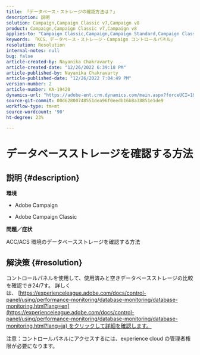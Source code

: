 ```yaml
---
title: 「データベース・ストレージの確認方法は？」
description: 説明
solution: Campaign,Campaign Classic v7,Campaign v8
product: Campaign,Campaign Classic v7,Campaign v8
applies-to: "Campaign Classic,Campaign,Campaign Standard,Campaign Classic v7,Campaign v8"
keywords: 「KCS、データベース・ストレージ・Campaign コントロールパネル」
resolution: Resolution
internal-notes: null
bug: false
article-created-by: Nayanika Chakravarty
article-created-date: "12/26/2022 6:39:18 PM"
article-published-by: Nayanika Chakravarty
article-published-date: "12/26/2022 7:04:49 PM"
version-number: 2
article-number: KA-19420
dynamics-url: "https://adobe-ent.crm.dynamics.com/main.aspx?forceUCI=1&pagetype=entityrecord&etn=knowledgearticle&id=8081a299-4c85-ed11-81ac-6045bd006b4b"
source-git-commit: 00d62800748551dea96f0eedb16b8a38851e1de9
workflow-type: tm+mt
source-wordcount: '90'
ht-degree: 23%

---
```


# データベースストレージを確認する方法

## 説明 {#description}


<b>環境</b>

- Adobe Campaign

- Adobe Campaign Classic

<b>問題／症状</b>

ACC/ACS 環境のデータベースストレージを確認する方法


## 解決策 {#resolution}


コントロールパネルを使用して、使用済みと空きデータベースストレージの比較を確認でき24/7す。 詳しくは、 [https://experienceleague.adobe.com/docs/control-panel/using/performance-monitoring/database-monitoring/database-monitoring.html?lang=en](https://experienceleague.adobe.com/docs/control-panel/using/performance-monitoring/database-monitoring/database-monitoring.html?lang=ja) をクリックして詳細を確認します。

注意：コントロールパネルにアクセスするには、experience cloud の管理者権限が必要になります。
